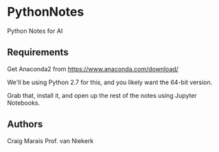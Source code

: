 # PythonNotes
Python Notes for AI

## Requirements

Get Anaconda2 from https://www.anaconda.com/download/

We'll be using Python 2.7 for this, and you likely want the 64-bit version.

Grab that, install it, and open up the rest of the notes using Jupyter Notebooks.

## Authors
Craig Marais
Prof. van Niekerk